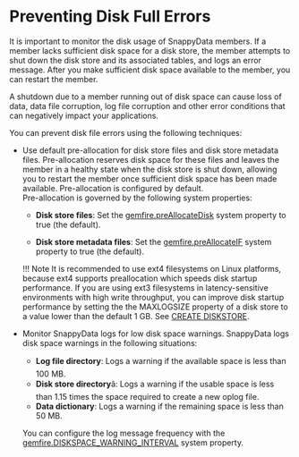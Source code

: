 # Preventing Disk Full Errors

It is important to monitor the disk usage of SnappyData members. If a member lacks sufficient disk space for a disk store, the member attempts to shut down the disk store and its associated tables, and logs an error message. After you make sufficient disk space available to the member, you can restart the member. 
<!--(See <a href="#concept_83A53C7C767442578F2A4CF50E4A224E__memberstartupddreplay" class="xref">Member Startup Problems</a>.)
-->
A shutdown due to a member running out of disk space can cause loss of data, data file corruption, log file corruption and other error conditions that can negatively impact your applications.

You can prevent disk file errors using the following techniques:

* Use default pre-allocation for disk store files and disk store metadata files. Pre-allocation reserves disk space for these files and leaves the member in a healthy state when the disk store is shut down, allowing you to restart the member once sufficient disk space has been made available. Pre-allocation is configured by default.
</br>Pre-allocation is governed by the following system properties:

	- **Disk store files**: Set the <a href="reference/configuration/ConnectionAttributes.html#jdbc_connection_attributes__preallocatedisk" class="xref">gemfire.preAllocateDisk</a> system property to true (the default).

	- **Disk store metadata files**: Set the <a href="reference/configuration/ConnectionAttributes.html#jdbc_connection_attributes__preallocateif" class="xref">gemfire.preAllocateIF</a> system property to true (the default).

	!!! Note
 		It is recommended to use ext4 filesystems on Linux platforms, because ext4 supports preallocation which speeds disk startup performance. If you are using ext3 filesystems in latency-sensitive environments with high write throughput, you can improve disk startup performance by setting the the MAXLOGSIZE property of a disk store to a value lower than the default 1 GB. See [CREATE DISKSTORE](#).</p>

* Monitor SnappyData logs for low disk space warnings. SnappyData logs disk space warnings in the following situations:

    -   **Log file directory**: Logs a warning if the available space is less than 100 MB.
    -   **Disk store directory**â: Logs a warning if the usable space is less than 1.15 times the space required to create a new oplog file.
    -   **Data dictionary**: Logs a warning if the remaining space is less than 50 MB.

    You can configure the log message frequency with the <a href="reference/configuration/ConnectionAttributes.html#jdbc_connection_attributes__diskspace-warning-interval" class="xref">gemfire.DISKSPACE\_WARNING\_INTERVAL</a> system property.